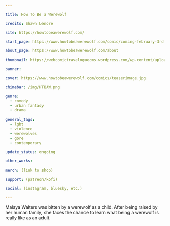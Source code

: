 ```yaml
---

title: How To Be a Werewolf

credits: Shawn Lenore

site: https://howtobeawerewolf.com/

start_page: https://www.howtobeawerewolf.com/comic/coming-february-3rd

about_page: https://www.howtobeawerewolf.com/about

thumbnail: https://webcomictraveloguecms.wordpress.com/wp-content/uploads/2024/02/hubbox_htbaw.png

banner:

cover: https://www.howtobeawerewolf.com/comics/teaserimage.jpg

chimebar: /img/HTBAW.png

genre:
  - comedy
  - urban fantasy
  - drama

general_tags: 
  - lgbt
  - violence
  - werewolves
  - gore
  - contemporary 

update_status: ongoing

other_works:

merch: (link to shop)

support: (patreon/kofi)

social: (instagram, bluesky, etc.)

---
```


Malaya Walters was bitten by a werewolf as a child. After being raised by her human family, she faces the chance to learn what being a werewolf is really like as an adult.